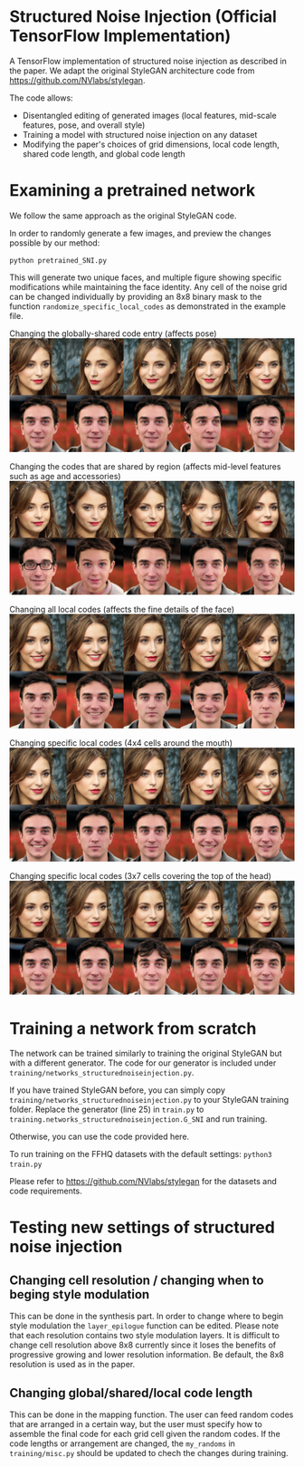 # Structured Noise Injection (Official TensorFlow Implementation)
A TensorFlow implementation of structured noise injection as described in the paper. We adapt the original StyleGAN architecture code from https://github.com/NVlabs/stylegan. 

The code allows:
-  Disentangled editing of generated images (local features, mid-scale features, pose, and overall style)
-  Training a model with structured noise injection on any dataset
-  Modifying the paper's choices of grid dimensions, local code length, shared code length, and global code length 


# Examining a pretrained network
We follow the same approach as the original StyleGAN code.

In order to randomly generate a few images, and preview the changes possible by our method:
```
python pretrained_SNI.py
```
This will generate two unique faces, and multiple figure showing specific modifications while maintaining the face identity.
Any cell of the noise grid can be changed individually by providing an 8x8 binary mask to the function ``` randomize_specific_local_codes ``` as demonstrated in the example file.

Changing the globally-shared code entry (affects pose)
![GlobalCodeExamples](/example_fakes_global.png)

Changing the codes that are shared by region (affects mid-level features such as age and accessories)
![SharedCodeExamples](/example_fakes_shared.png)

Changing all local codes (affects the fine details of the face)
![localCodeExamples](/example_fakes_alllocal.png)

Changing specific local codes (4x4 cells around the mouth)
![mouthCodeExamples](/example_fakes_mouth.png)

Changing specific local codes (3x7 cells covering the top of the head)
![hairCodeExamples](/example_fakes_hair.png)

# Training a network from scratch
The network can be trained similarly to training the original StyleGAN but with a different generator. The code for our generator is included under ``` training/networks_structurednoiseinjection.py ```.

If you have trained StyleGAN before, you can simply copy ``` training/networks_structurednoiseinjection.py ``` to your StyleGAN training folder. Replace the generator (line 25) in ``` train.py ``` to ``` training.networks_structurednoiseinjection.G_SNI ``` and run training.

Otherwise, you can use the code provided here. 

To run training on the FFHQ datasets with the default settings:
``` python3 train.py ```

Please refer to https://github.com/NVlabs/stylegan for the datasets and code requirements.



# Testing new settings of structured noise injection
## Changing cell resolution / changing when to beging style modulation
This can be done in the synthesis part. 
In order to change where to begin style modulation the ```layer_epilogue``` function can be edited. Please note that each resolution contains two style modulation layers.
It is difficult to change cell resolution above 8x8 currently since it loses the benefits of progressive growing and lower resolution information. Be default, the 8x8 resolution is used as in the paper.

## Changing global/shared/local code length
This can be done in the mapping function. The user can feed random codes that are arranged in a certain way, but the user must specify how to assemble the final code for each grid cell given the random codes. If the code lengths or arrangement are changed, the ```my_randoms``` in ```training/misc.py``` should be updated to chech the changes during training.



